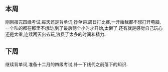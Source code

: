 ## 本周
刚刚报完四级考试,每天还是背单词,抄单词.周日打比赛,一开始我都不想打开电脑,一个队的都在那里不想动,到了最后两个小时才开始,太懒了.还有就是感觉自己玩心还是太重,连续两天出去玩,浪费了太多的时间和精力.

## 下周
继续背单词,准备十二月的四级考试,补一下线代之前落下的知识.

